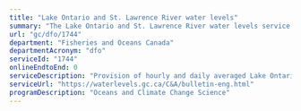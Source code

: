 ```yaml
---
title: "Lake Ontario and St. Lawrence River water levels"
summary: "The Lake Ontario and St. Lawrence River water levels service from Fisheries and Oceans Canada is not available end-to-end online, according to the GC Service Inventory."
url: "gc/dfo/1744"
department: "Fisheries and Oceans Canada"
departmentAcronym: "dfo"
serviceId: "1744"
onlineEndtoEnd: 0
serviceDescription: "Provision of hourly and daily averaged Lake Ontario and St. Lawrence river near real-time water level data to Environment and Climate Change Canada (National Hydrological Service), the US Army Corps of Engineers and to the Canadian Coast Guard (Marine Communications and Traffic Services)."
serviceUrl: "https://waterlevels.gc.ca/C&A/bulletin-eng.html"
programDescription: "Oceans and Climate Change Science"
---
```

